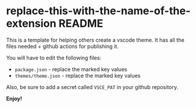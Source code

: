 # replace-this-with-the-name-of-the-extension README

This is a template for helping others create a vscode theme. It has all the files needed + github actions for publishing it.

You will have to edit the following files:

-   `package.json` - replace the marked key values
-   `themes/theme.json` - replace the marked key values

Also, be sure to add a secret called `VSCE_PAT` in your github repository.

**Enjoy!**
